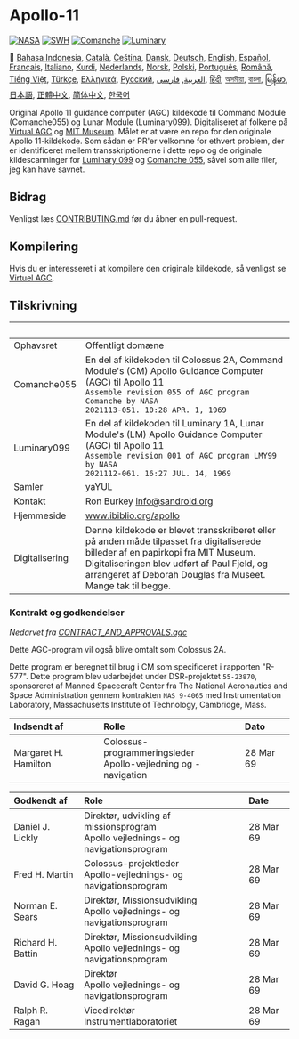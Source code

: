 # Apollo-11

[![NASA][1]][2]
[![SWH]][SWH_URL]
[![Comanche]][ComancheMilestone]
[![Luminary]][LuminaryMilestone]

🎌
[Bahasa Indonesia][ID],
[Català][CA],
[Čeština][CZ],
[Dansk][DA],
[Deutsch][DE],
[English][EN],
[Español][ES],
[Français][FR],
[Italiano][IT],
[Kurdi][KU],
[Nederlands][NL],
[Norsk][NO],
[Polski][PL],
[Português][PT_BR],
[Română][RO],
[Tiếng Việt][VI],
[Türkçe][TR],
[Ελληνικά][GR],
[Русский][RU],
[العربية][AR],
[فارسی][FA],
[हिंदी][HI_IN],
[অসমীয়া][AS_IN],
[বাংলা][BD_BN],
[မြန်မာ][MM],
[日本語][JA],
[正體中文][ZH_TW],
[简体中文][ZH_CN],
[한국어][KO_KR]

[AR]:README.ar.md
[AS_IN]:README.as_in.md
[BD_BN]:README.bd_bn.md
[CA]:README.ca.md
[CZ]:README.cz.md
[DA]:README.da.md
[DE]:README.de.md
[EN]:README.md
[ES]:README.es.md
[FA]:README.fa.md
[FR]:README.fr.md
[GR]:README.gr.md
[HI_IN]:README.hi_in.md
[ID]:README.id.md
[IT]:README.it.md
[JA]:README.ja.md
[KO_KR]:README.ko_kr.md
[KU]:README.ku.md
[LT]:README.lt.md
[MM]:README.mm.md
[NL]:README.nl.md
[NO]:README.no.md
[PL]:README.pl.md
[PT_BR]:README.pt_br.md
[RO]:README.ro.md
[RU]:README.ru.md
[TR]:README.tr.md
[VI]:README.vi.md
[ZH_CN]:README.zh_cn.md
[ZH_TW]:README.zh_tw.md

Original Apollo 11 guidance computer (AGC) kildekode til Command Module (Comanche055) og Lunar Module (Luminary099). Digitaliseret af folkene på [Virtual AGC][3] og [MIT Museum][4]. Målet er at være en repo for den originale Apollo 11-kildekode. Som sådan er PR'er velkomne for ethvert problem, der er identificeret mellem transskriptionerne i dette repo og de originale kildescanninger for [Luminary 099][5] og [Comanche 055][6], såvel som alle filer, jeg kan have savnet.

## Bidrag

Venligst læs [CONTRIBUTING.md][7] før du åbner en pull-request.

## Kompilering

Hvis du er interesseret i at kompilere den originale kildekode, så venligst
se [Virtuel AGC][8].

## Tilskrivning

&nbsp;         | &nbsp;
:------------- | :-----
Ophavsret      | Offentligt domæne
Comanche055    | En del af kildekoden til Colossus 2A, Command Module's (CM) Apollo Guidance Computer (AGC) til Apollo 11<br>`Assemble revision 055 of AGC program Comanche by NASA`<br>`2021113-051. 10:28 APR. 1, 1969`
Luminary099    | En del af kildekoden til Luminary 1A, Lunar Module's (LM) Apollo Guidance Computer (AGC) til Apollo 11<br>`Assemble revision 001 of AGC program LMY99 by NASA`<br>`2021112-061. 16:27 JUL. 14, 1969`
Samler      | yaYUL
Kontakt        | Ron Burkey <info@sandroid.org>
Hjemmeside        | www.ibiblio.org/apollo
Digitalisering | Denne kildekode er blevet transskriberet eller på anden måde tilpasset fra digitaliserede billeder af en papirkopi fra MIT Museum. Digitaliseringen blev udført af Paul Fjeld, og arrangeret af Deborah Douglas fra Museet. Mange tak til begge.

### Kontrakt og godkendelser

*Nedarvet fra [CONTRACT_AND_APPROVALS.agc]*

Dette AGC-program vil også blive omtalt som Colossus 2A.

Dette program er beregnet til brug i CM som specificeret i rapporten "R-577". Dette program blev udarbejdet under DSR-projektet `55-23870`, sponsoreret af Manned Spacecraft Center fra The National Aeronautics and Space Administration gennem kontrakten `NAS 9-4065` med Instrumentation Laboratory, Massachusetts Institute of Technology, Cambridge, Mass.

Indsendt af          | Rolle | Dato
:------------------- | :--- | :---
Margaret H. Hamilton | Colossus-programmeringsleder<br>Apollo-vejledning og -navigation | 28 Mar 69

Godkendt af       | Role | Date
:---------------- | :--- | :---
Daniel J. Lickly  | Direktør, udvikling af missionsprogram<br>Apollo vejlednings- og navigationsprogram | 28 Mar 69
Fred H. Martin    | Colossus-projektleder<br>Apollo-vejlednings- og navigationsprogram | 28 Mar 69
Norman E. Sears   | Direktør, Missionsudvikling<br>Apollo vejlednings- og navigationsprogram | 28 Mar 69
Richard H. Battin | Direktør, Missionsudvikling<br>Apollo vejlednings- og navigationsprogram | 28 Mar 69
David G. Hoag     | Direktør<br>Apollo vejlednings- og navigationsprogram | 28 Mar 69
Ralph R. Ragan    | Vicedirektør<br>Instrumentlaboratoriet | 28 Mar 69

[CONTRACT_AND_APPROVALS.agc]:https://github.com/chrislgarry/Apollo-11/blob/master/Comanche055/CONTRACT_AND_APPROVALS.agc
[1]:https://flat.badgen.net/badge/NASA/Mission%20Overview/0B3D91
[2]:https://www.nasa.gov/mission_pages/apollo/missions/apollo11.html
[3]:http://www.ibiblio.org/apollo/
[4]:http://web.mit.edu/museum/
[5]:http://www.ibiblio.org/apollo/ScansForConversion/Luminary099/
[6]:http://www.ibiblio.org/apollo/ScansForConversion/Comanche055/
[7]:https://github.com/chrislgarry/Apollo-11/blob/master/CONTRIBUTING.md
[8]:https://github.com/rburkey2005/virtualagc
[SWH]:https://flat.badgen.net/badge/Software%20Heritage/Archive/0B3D91
[SWH_URL]:https://archive.softwareheritage.org/browse/origin/https://github.com/chrislgarry/Apollo-11/
[Comanche]:https://flat.badgen.net/github/milestones/chrislgarry/Apollo-11/1
[ComancheMilestone]:https://github.com/chrislgarry/Apollo-11/milestone/1
[Luminary]:https://flat.badgen.net/github/milestones/chrislgarry/Apollo-11/2
[LuminaryMilestone]:https://github.com/chrislgarry/Apollo-11/milestone/2
